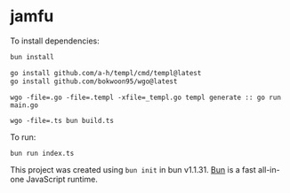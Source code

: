 # jamfu

To install dependencies:

```bash
bun install

go install github.com/a-h/templ/cmd/templ@latest
go install github.com/bokwoon95/wgo@latest
```

```
wgo -file=.go -file=.templ -xfile=_templ.go templ generate :: go run main.go

wgo -file=.ts bun build.ts
```

To run:

```bash
bun run index.ts
```

This project was created using `bun init` in bun v1.1.31. [Bun](https://bun.sh) is a fast all-in-one JavaScript runtime.
